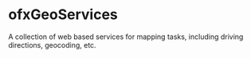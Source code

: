 ofxGeoServices
==============

A collection of web based services for mapping tasks, including driving directions, geocoding, etc.
